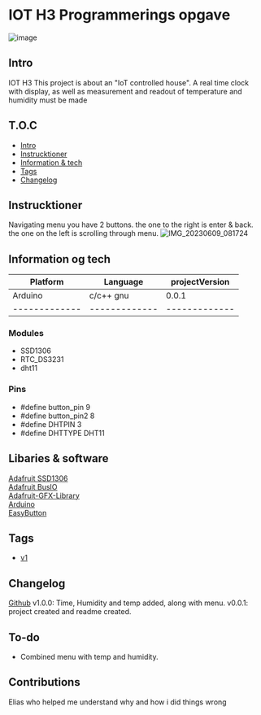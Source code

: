 # IOT H3 Programmerings opgave


![image](https://github.com/failbreak/H3-IOT/assets/69219123/0fbdc8bb-e2f4-4bfd-a036-0356a9ef3f26)





## Intro
IOT H3 
This project is about an "IoT controlled house".
A real time clock with display, as well as measurement and readout of temperature and humidity must be made


## T.O.C
* [Intro](#Intro)
* [Instrucktioner](#Instrucktioner)
* [Information & tech](#Information-og-tech)
* [Tags](#Tags)
* [Changelog](#Changelog)




## Instrucktioner
Navigating menu you have 2 buttons.
the one to the right is enter & back.
the one on the left is scrolling through menu.
![IMG_20230609_081724](https://github.com/failbreak/H3-IOT/assets/69219123/2119cea1-296a-4f9b-8813-cdee1b62878d)



## Information og tech


| Platform      |    Language   | projectVersion| 
| ------------- | ------------- | ------------- |
|    Arduino    |    c/c++ gnu  |       0.0.1     |
| ------------- | ------------- | ------------- |


### Modules
* SSD1306
* RTC_DS3231
* dht11

### Pins
* #define button_pin 9
* #define button_pin2 8
* #define DHTPIN 3
* #define DHTTYPE DHT11




## Libaries & software
[Adafruit SSD1306](https://github.com/adafruit/Adafruit_SSD1306)
<br/>
[Adafruit BusIO](https://github.com/adafruit/Adafruit_BusIO)
<br/>
[Adafruit-GFX-Library](https://github.com/adafruit/Adafruit-GFX-Library)
<br/>
[Arduino](https://www.arduino.cc/en/software)
<br/>
[EasyButton](https://easybtn.earias.me)


## Tags
* [v1](https://github.com/failbreak/H3-IOT/releases/tag/v1.0.0)


## Changelog
[Github](https://github.com/failbreak/H3-IOT/commit)
v1.0.0: Time, Humidity and temp added, along with menu.
v0.0.1: project created and readme created.




## To-do

* Combined menu with temp and humidity.

## Contributions
Elias who helped me understand why and how i did things wrong

